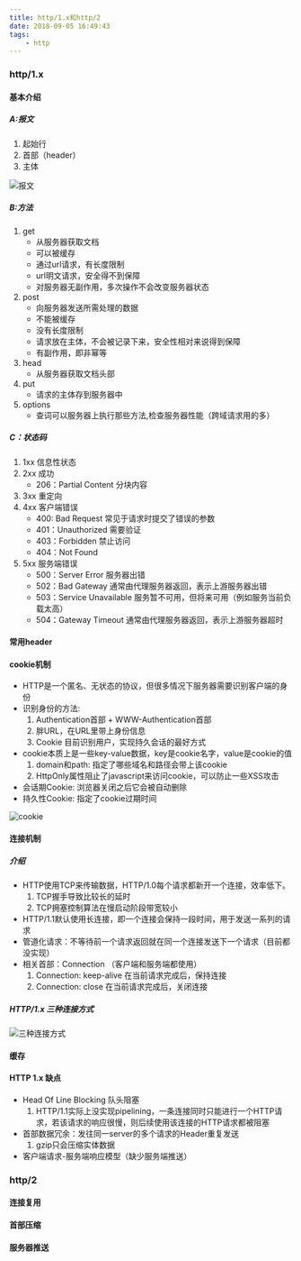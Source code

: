 ```yaml
---
title: http/1.x和http/2
date: 2018-09-05 16:49:43
tags:
    - http
---
```

### http/1.x

#### 基本介绍

##### A:报文
  1. 起始⾏ 
  2. ⾸部（header）
  3. 主体

![报文](/blog/img/http_content.png)  

##### B:方法
  1. get 
     * 从服务器获取文档
     * 可以被缓存
     * 通过url请求，有长度限制
     * url明文请求，安全得不到保障
     * 对服务器无副作用，多次操作不会改变服务器状态
  2. post
     * 向服务器发送所需处理的数据
     * 不能被缓存
     * 没有长度限制
     * 请求放在主体，不会被记录下来，安全性相对来说得到保障
     * 有副作用，即非幂等
  3. head
     * 从服务器获取文档头部
  4. put
     * 请求的主体存到服务器中
  5. options
     * 查词可以服务器上执行那些方法,检查服务器性能（跨域请求用的多）

##### C：状态码
  1. 1xx 信息性状态
  2. 2xx 成功
     * 206：Partial Content 分块内容
  3. 3xx 重定向
  4. 4xx 客户端错误
     * 400: Bad Request 常⻅于请求时提交了错误的参数
     * 401：Unauthorized 需要验证
     * 403：Forbidden 禁⽌访问
     * 404：Not Found
  5. 5xx 服务端错误
     * 500：Server Error 服务器出错
     * 502：Bad Gateway 通常由代理服务器返回，表示上游服务器出错
     * 503：Service Unavailable 服务暂不可⽤，但将来可⽤（例如服务当前负载太⾼） 
     * 504：Gateway Timeout 通常由代理服务器返回，表示上游服务器超时


#### 常用header
  
#### cookie机制
* HTTP是⼀个匿名、⽆状态的协议，但很多情况下服务器需要识别客户端的身份
* 识别身份的⽅法:
  1. Authentication⾸部 + WWW-Authentication⾸部
  2. 胖URL，在URL⾥带上身份信息
  3. Cookie ⽬前识别⽤户，实现持久会话的最好⽅式
* cookie本质上是⼀些key-value数据，key是cookie名字，value是cookie的值
  1. domain和path: 指定了哪些域名和路径会带上该cookie
  2. HttpOnly属性阻⽌了javascript来访问cookie，可以防⽌⼀些XSS攻击
* 会话期Cookie: 浏览器关闭之后它会被⾃动删除
* 持久性Cookie: 指定了cookie过期时间

![cookie](/blog/img/http_cookie.png) 

#### 连接机制
##### 介绍
* HTTP使⽤TCP来传输数据，HTTP/1.0每个请求都新开⼀个连接，效率低下。
  1. TCP握⼿导致⽐较⻓的延时
  2. TCP拥塞控制算法在慢启动阶段带宽较⼩
* HTTP/1.1默认使⽤⻓连接，即⼀个连接会保持⼀段时间，⽤于发送⼀系列的请求
* 管道化请求：不等待前⼀个请求返回就在同⼀个连接发送下⼀个请求（⽬前都没实现）
* 相关⾸部：Connection （客户端和服务端都使⽤）
  1. Connection: keep-alive 在当前请求完成后，保持连接
  2. Connection: close 在当前请求完成后，关闭连接

##### HTTP/1.x 三种连接⽅式
![三种连接⽅式](/blog/img/http_live.png) 

#### 缓存

#### HTTP 1.x 缺点
* Head Of Line Blocking 队头阻塞
  1. HTTP/1.1实际上没实现pipelining，⼀条连接同时只能进⾏⼀个HTTP请求，若该请求的响应很慢，则后续使⽤该连接的HTTP请求都被阻塞
* ⾸部数据冗余：发往同⼀server的多个请求的Header重复发送
  1. gzip只会压缩实体数据
* 客户端请求-服务端响应模型（缺少服务端推送）  

### http/2

#### 连接复用
#### 首部压缩
#### 服务器推送